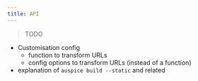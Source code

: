 ```yaml
---
title: API
---
```



> TODO

* Customisation config
  * function to transform URLs
  * config options to transform URLs (instead of a function)
* explanation of `auspice build --static` and related
